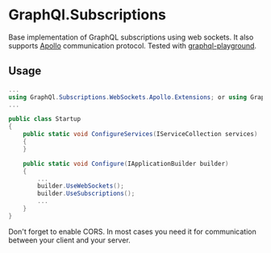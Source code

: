 # GraphQl.Subscriptions
Base implementation of GraphQL subscriptions using web sockets. It also supports [Apollo](https://www.apollographql.com/) communication protocol. Tested with [graphql-playground](https://github.com/prisma/graphql-playground).

## Usage
```c#
...
using GraphQl.Subscriptions.WebSockets.Apollo.Extensions; or using GraphQl.Subscriptions.WebSockets.Extensions;
...

public class Startup
{
    public static void ConfigureServices(IServiceCollection services)
    {
    }

    public static void Configure(IApplicationBuilder builder)
    {
        ...
        builder.UseWebSockets();
        builder.UseSubscriptions();
        ...
    }
}  
```

Don't forget to enable CORS. In most cases you need it for communication between your client and your server.
